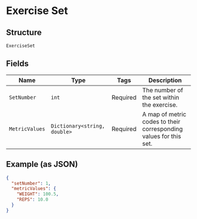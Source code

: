 
# Exercise Set

## Structure

`ExerciseSet`

## Fields

| Name | Type | Tags | Description |
|  --- | --- | --- | --- |
| `SetNumber` | `int` | Required | The number of the set within the exercise. |
| `MetricValues` | `Dictionary<string, double>` | Required | A map of metric codes to their corresponding values for this set. |

## Example (as JSON)

```json
{
  "setNumber": 1,
  "metricValues": {
    "WEIGHT": 100.5,
    "REPS": 10.0
  }
}
```

